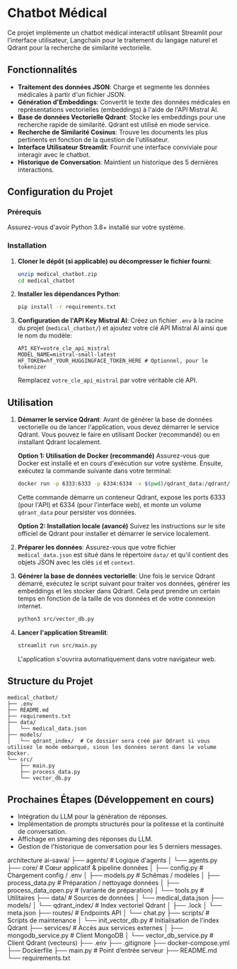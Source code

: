 # Chatbot Médical

Ce projet implémente un chatbot médical interactif utilisant Streamlit pour l'interface utilisateur, Langchain pour le traitement du langage naturel et Qdrant pour la recherche de similarité vectorielle.

## Fonctionnalités

- **Traitement des données JSON**: Charge et segmente les données médicales à partir d'un fichier JSON.
- **Génération d'Embeddings**: Convertit le texte des données médicales en représentations vectorielles (embeddings) à l'aide de l'API Mistral AI.
- **Base de données Vectorielle Qdrant**: Stocke les embeddings pour une recherche rapide de similarité. Qdrant est utilisé en mode service.
- **Recherche de Similarité Cosinus**: Trouve les documents les plus pertinents en fonction de la question de l'utilisateur.
- **Interface Utilisateur Streamlit**: Fournit une interface conviviale pour interagir avec le chatbot.
- **Historique de Conversation**: Maintient un historique des 5 dernières interactions.

## Configuration du Projet

### Prérequis

Assurez-vous d'avoir Python 3.8+ installé sur votre système.

### Installation

1.  **Cloner le dépôt (si applicable) ou décompresser le fichier fourni**:
    ```bash
    unzip medical_chatbot.zip
    cd medical_chatbot
    ```

2.  **Installer les dépendances Python**:
    ```bash
    pip install -r requirements.txt
    ```

3.  **Configuration de l'API Key Mistral AI**:
    Créez un fichier `.env` à la racine du projet (`medical_chatbot/`) et ajoutez votre clé API Mistral AI ainsi que le nom du modèle:
    ```
    API_KEY=votre_cle_api_mistral
    MODEL_NAME=mistral-small-latest
    HF_TOKEN=hf_YOUR_HUGGINGFACE_TOKEN_HERE # Optionnel, pour le tokenizer
    ```
    Remplacez `votre_cle_api_mistral` par votre véritable clé API.

## Utilisation

1.  **Démarrer le service Qdrant**: Avant de générer la base de données vectorielle ou de lancer l'application, vous devez démarrer le service Qdrant. Vous pouvez le faire en utilisant Docker (recommandé) ou en installant Qdrant localement.

    **Option 1: Utilisation de Docker (recommandé)**
    Assurez-vous que Docker est installé et en cours d'exécution sur votre système. Ensuite, exécutez la commande suivante dans votre terminal:
    ```bash
    docker run -p 6333:6333 -p 6334:6334 -v $(pwd)/qdrant_data:/qdrant/storage qdrant/qdrant
    ```
    Cette commande démarre un conteneur Qdrant, expose les ports 6333 (pour l'API) et 6334 (pour l'interface web), et monte un volume `qdrant_data` pour persister vos données.

    **Option 2: Installation locale (avancé)**
    Suivez les instructions sur le site officiel de Qdrant pour installer et démarrer le service localement.

2.  **Préparer les données**: Assurez-vous que votre fichier `medical_data.json` est situé dans le répertoire `data/` et qu'il contient des objets JSON avec les clés `id` et `context`.

3.  **Générer la base de données vectorielle**: Une fois le service Qdrant démarré, exécutez le script suivant pour traiter vos données, générer les embeddings et les stocker dans Qdrant. Cela peut prendre un certain temps en fonction de la taille de vos données et de votre connexion internet.
    ```bash
    python3 src/vector_db.py
    ```

4.  **Lancer l'application Streamlit**:
    ```bash
    streamlit run src/main.py
    ```

    L'application s'ouvrira automatiquement dans votre navigateur web.

## Structure du Projet

```
medical_chatbot/
├── .env
├── README.md
├── requirements.txt
├── data/
│   └── medical_data.json
├── models/
│   └── qdrant_index/  # Ce dossier sera créé par Qdrant si vous utilisez le mode embarqué, sinon les données seront dans le volume Docker.
└── src/
    ├── main.py
    ├── process_data.py
    └── vector_db.py
```

## Prochaines Étapes (Développement en cours)

- Intégration du LLM pour la génération de réponses.
- Implémentation de prompts structurés pour la politesse et la continuité de conversation.
- Affichage en streaming des réponses du LLM.
- Gestion de l'historique de conversation pour les 5 derniers messages.



architecture 
ai-sawa/
├── agents/                         # Logique d'agents
│   └── agents.py
├── core/                           # Cœur applicatif & pipeline données
│   ├── config.py                   # Chargement config / .env
│   ├── models.py                   # Schémas / modèles
│   ├── process_data.py             # Préparation / nettoyage données
│   ├── process_data_open.py        # (variante de préparation)
│   └── tools.py                    # Utilitaires
├── data/                           # Sources de données
│   └── medical_data.json
├── models/
│   └── qdrant_index/               # Index vectoriel Qdrant
│       ├── .lock
│       └── meta.json
├── routes/                         # Endpoints API
│   └── chat.py
├── scripts/                        # Scripts de maintenance
│   └── init_vector_db.py           # Initialisation de l’index Qdrant
├── services/                       # Accès aux services externes
│   ├── mongodb_service.py          # Client MongoDB
│   └── vector_db_service.py        # Client Qdrant (vecteurs)
├── .env
├── .gitignore
├── docker-compose.yml
├── Dockerfile
├── main.py                         # Point d’entrée serveur
├── README.md
└── requirements.txt

